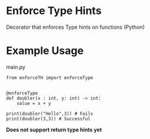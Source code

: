 # Enforce Type Hints
Decorator that enforces Type hints on functions (Python)

# Example Usage
main.py
```
from enforceTH import enforceType


@enforceType
def doubler(x : int, y: int) -> int:
	value = x + y

print(doubler("Hello",3)) # Fails
print(doubler(3,3)) # Successful
```

**Does not support return type hints yet**
